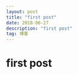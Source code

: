 ```yaml
---
layout: post
title: "first post"
date: 2018-06-27 
description: "first post"
tag: 博客 
---   
```


# first post 